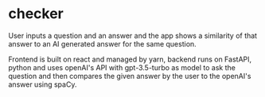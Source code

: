 # checker

User inputs a question and an answer and the app shows a similarity of that answer to an AI generated answer for the same question.

Frontend is built on react and managed by yarn, backend runs on FastAPI, python and uses openAI's API with gpt-3.5-turbo as model to ask the question and then compares the given answer by the user to the openAI's answer using spaCy.
